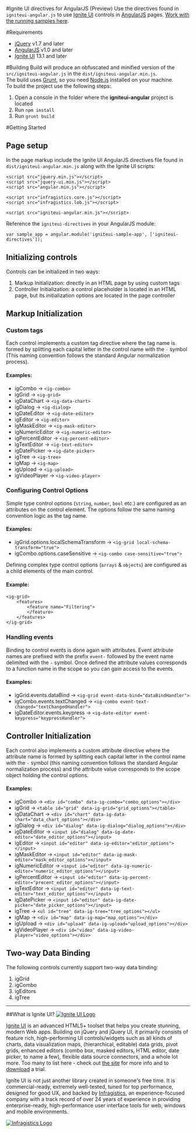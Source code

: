#Ignite UI directives for AngularJS (Preview) 
Use the directives found in `igniteui-angular.js` to use [Ignite UI](http://igniteui.com) controls in [AngularJS](http://angularjs.com) pages. [Work with the running samples here](http://igniteui.github.io/igniteui-angular).

#Requirements

- [jQuery](http://www.jquery.com) v1.7 and later
- [AngularJS](http://www.angularjs.org) v1.0 and later
- [Ignite UI](http://www.igniteui.com) 13.1 and later

#Building
Build will produce an obfuscated and minified version of the `src/igniteui-angular.js` in the `dist/igniteui-angular.min.js`.  
The build uses [Grunt](http://gruntjs.com/), so you need [Node.js](http://nodejs.org/) installed on your machine.  
To build the project use the following steps:

1. Open a console in the folder where the **igniteui-angular** project is located
2. Run `npm install`
3. Run `grunt build`

#Getting Started

## Page setup

In the page markup include the Ignite UI AngularJS directives file found in `dist/igniteui-angular.min.js` along with the Ignite UI scripts:

	<script src="jquery.min.js"></script>
	<script src="jquery-ui.min.js"></script>
	<script src="angular.min.js"></script>

	<script src="infragistics.core.js"></script>
	<script src="infragistics.lob.js"></script>

	<script src="igniteui-angular.min.js"></script>
	
Reference the `igniteui-directives` in your AngularJS module:

	var sample_app = angular.module('igniteui-sample-app', ['igniteui-directives']);

## Initializing controls
Controls can be initialized in two ways: 

1. Markup Initialization: directly in an HTML page by using custom tags
2. Controller Initialization: a control placeholder is located in an HTML page, but its initialization options are located in the page controller

<a id="markup"></a>
## Markup Initialization

### Custom tags
Each control implements a custom tag directive where the tag name is formed by splitting each capital letter in the control name with the `-` symbol (This naming convention follows the standard Angular normalization process).

#### Examples:

- igCombo -> `<ig-combo>`
- igGrid -> `<ig-grid>`  
- igDataChart -> `<ig-data-chart>`  
- igDialog -> `<ig-dialog>`  
- igDateEditor -> `<ig-date-editor>`  
- igEditor -> `<ig-editor>`  
- igMaskEditor -> `<ig-mask-editor>`  
- igNumericEditor -> `<ig-numeric-editor>`  
- igPercentEditor -> `<ig-percent-editor>`  
- igTextEditor -> `<ig-text-editor>`  
- igDatePicker -> `<ig-date-picker>`  
- igTree -> `<ig-tree>`  
- igMap -> `<ig-map>`  
- igUpload -> `<ig-upload>`  
- igVideoPlayer -> `<ig-video-player>`

### Configuring Control Options
Simple type control options (`string`, `number`, `bool` etc.) are configured as an attributes on the control element. The options follow the same naming convention logic as the tag name.

#### Examples:
- igGrid.options.localSchemaTransform -> `<ig-grid local-schema-transform="true">`  
- igCombo.options.caseSensitive -> `<ig-combo case-sensitive="true">`  

Defining complex type control options (`arrays` & `objects`) are configured as a child elements of the main control.

#### Example:

	<ig-grid>
		<features>
			<feature name="Filtering">
			</feature>
		</features>
	</ig-grid>

### Handling events
Binding to control events is done again with attributes. Event attribute names are prefixed with the prefix `event-` followed by the event name delimited with the `-` symbol. Once defined the attribute values corresponds to a function name in the scope so you can gain access to the events.

#### Examples:

- igGrid.events.dataBind -> `<ig-grid event-data-bind="dataBindHandler">`  
- igCombo.events.textChanged -> `<ig-combo event-text-changed="textChangedHandler">`  
- igDateEditor.events.keypress -> `<ig-date-editor event-keypress="keypressHandler">`  

## Controller Initialization
Each control also implements a custom attribute directive where the attribute name is formed by splitting each capital letter in the control name with the `-` symbol (this naming convention follows the standard Angular normalization process) and the attribute value corresponds to the scope object holding the control options.

#### Examples:

- igCombo -> `<div id="combo" data-ig-combo="combo_options"></div>`  
- igGrid -> `<table id="grid" data-ig-grid="grid_options"></table>`  
- igDataChart -> `<div id="chart" data-ig-data-chart="data_chart_options"></div>`  
- igDialog -> `<div id="dialog" data-ig-dialog="dialog_options"></div>`  
- igDateEditor -> `<input id="dialog" data-ig-date-editor="date_editor_options"></input>`  
- igEditor -> `<input id="editor" data-ig-editor="editor_options"></input>`  
- igMaskEditor -> `<input id="editor" data-ig-mask-editor="mask_editor_options"></input>`  
- igNumericEditor -> `<input id="editor" data-ig-numeric-editor="numeric_editor_options"></input>`  
- igPercentEditor -> `<input id="editor" data-ig-percent-editor="precent_editor_options"></input>`  
- igTextEditor -> `<input id="editor" data-ig-text-editor="text_editor_options"></input>`  
- igDatePicker -> `<input id="editor" data-ig-date-picker="date_picker_options"></input>`  
- igTree -> `<ul id="tree" data-ig-tree="tree_options"></ul>`  
- igMap -> `<div id="map" data-ig-map="map_options"></div>`  
- igUpload -> `<div id="upload" data-ig-upload="upload_options"></div>`  
- igVideoPlayer -> `<div id="video" data-ig-video-player="video_options"></div>`

## Two-way Data Binding
The following controls currently support two-way data binding:

1. igGrid
2. igCombo
3. igEditors
4. igTree

---------------------------------------

##What is Ignite UI?
[![Ignite UI Logo](http://infragistics-blogs.github.io/github-assets/logos/igniteui.png)](http://igniteui.com)

[Ignite UI](http://igniteui.com/) is an advanced HTML5+ toolset that helps you create stunning, modern Web apps. Building on jQuery and jQuery UI, it primarily consists of feature rich, high-performing UI controls/widgets such as all kinds of charts, data visualization maps, (hierarchical, editable) data grids, pivot grids, enhanced editors (combo box, masked editors, HTML editor, date picker, to name a few), flexible data source connectors, and a whole lot more.  Too many to list here - check out [the site](http://igniteui.com/) for more info and to [download](https://igniteui.com/download) a trial.

Ignite UI is not just another library created in someone's free time. It is commercial-ready, extremely well-tested, tuned for top performance, designed for good UX, and backed by [Infragistics](http://www.infragistics.com/), an experience-focused company with a track record of over 24 years of experience in providing enterprise-ready, high-performance user interface tools for web, windows and mobile environments.

[![Infragistics Logo](http://infragistics-blogs.github.io/github-assets/logos/infragistics.png)](http://infragistics.com)